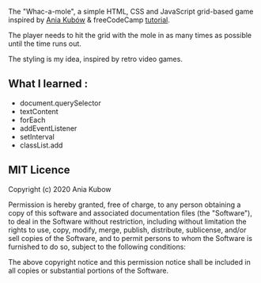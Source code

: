The "Whac-a-mole", a simple HTML, CSS and JavaScript grid-based game inspired by [Ania Kubów](https://github.com/kubowania/whac-a-mole) & freeCodeCamp [tutorial](https://www.youtube.com/watch?v=ec8vSKJuZTk&t=1s).

The player needs to hit the grid with the mole in as many times as possible until the time runs out. 

The styling is my idea, inspired by retro video games.

## What I learned :
* document.querySelector
* textContent
* forEach
* addEventListener
* setInterval
* classList.add

## MIT Licence
Copyright (c) 2020 Ania Kubow

Permission is hereby granted, free of charge, to any person obtaining a copy of this software and associated documentation files (the "Software"), to deal in the Software without restriction, including without limitation the rights to use, copy, modify, merge, publish, distribute, sublicense, and/or sell copies of the Software, and to permit persons to whom the Software is furnished to do so, subject to the following conditions:

The above copyright notice and this permission notice shall be included in all copies or substantial portions of the Software.
